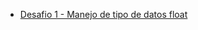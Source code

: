 - [Desafio 1 - Manejo de tipo de datos float](/challenges_descriptions/1_manejo-de-tipo-de-datos-float.md)
